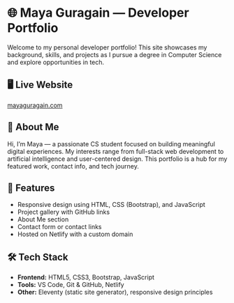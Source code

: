 # 🌐 Maya Guragain — Developer Portfolio

Welcome to my personal developer portfolio! This site showcases my background, skills, and projects as I pursue a degree in Computer Science and explore opportunities in tech.

## 🖥️ Live Website
[mayaguragain.com](https://mayaguragain.com)

## 🧠 About Me

Hi, I’m Maya — a passionate CS student focused on building meaningful digital experiences. My interests range from full-stack web development to artificial intelligence and user-centered design. This portfolio is a hub for my featured work, contact info, and tech journey.

## 🚀 Features

- Responsive design using HTML, CSS (Bootstrap), and JavaScript
- Project gallery with GitHub links
- About Me section
- Contact form or contact links
- Hosted on Netlify with a custom domain

## 🛠️ Tech Stack

- **Frontend:** HTML5, CSS3, Bootstrap, JavaScript
- **Tools:** VS Code, Git & GitHub, Netlify
- **Other:** Eleventy (static site generator), responsive design principles
